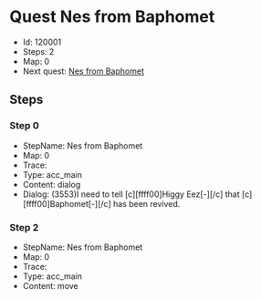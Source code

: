 # Quest Nes from Baphomet

- Id: 120001
- Steps: 2
- Map: 0
- Next quest: [Nes from Baphomet](120002.md)

## Steps

### Step 0
- StepName:  Nes from Baphomet
- Map:  0
- Trace:  
- Type:  acc_main
- Content:  dialog
- Dialog: (3553)I need to tell [c][ffff00]Higgy Eez[-][/c] that [c][ffff00]Baphomet[-][/c] has been revived.


### Step 2
- StepName:  Nes from Baphomet
- Map:  0
- Trace:  
- Type:  acc_main
- Content:  move



